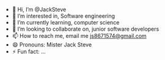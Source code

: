 - 👋 Hi, I’m @JackSteve
- 👀 I’m interested in, Software engineering
- 🌱 I’m currently learning, computer science
- 💞️ I’m looking to collaborate on, junior software developers
- 📫 How to reach me, email me js8671574@gmail.com
- 😄 Pronouns: Mister Jack Steve
- ⚡ Fun fact: ...

<!---
JackSteve-code/JackSteve-code is a ✨ special ✨ repository because its `README.md` (this file) appears on your GitHub profile.
You can click the Preview link to take a look at your changes.
--->
